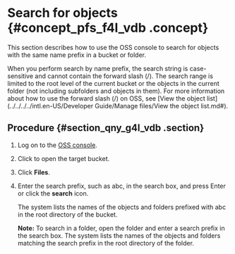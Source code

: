 # Search for objects {#concept_pfs_f4l_vdb .concept}

This section describes how to use the OSS console to search for objects with the same name prefix in a bucket or folder.

When you perform search by name prefix, the search string is case-sensitive and cannot contain the forward slash \(/\). The search range is limited to the root level of the current bucket or the objects in the current folder \(not including subfolders and objects in them\). For more information about how to use the forward slash \(/\) on OSS, see [View the object list](../../../../intl.en-US/Developer Guide/Manage files/View the object list.md#).

## Procedure {#section_qny_g4l_vdb .section}

1.  Log on to the [OSS console](https://oss.console.aliyun.com/).
2.  Click to open the target bucket.
3.  Click **Files**.
4.  Enter the search prefix, such as abc, in the search box, and press Enter or click the **search** icon.

    The system lists the names of the objects and folders prefixed with abc in the root directory of the bucket.

    **Note:** To search in a folder, open the folder and enter a search prefix in the search box. The system lists the names of the objects and folders matching the search prefix in the root directory of the folder.


